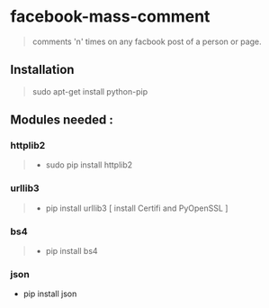 # facebook-mass-comment

> comments 'n' times on any facbook post of a person or page.

## Installation

> sudo apt-get install python-pip

## Modules needed :

### httplib2
> - sudo pip install httplib2

### urllib3
>- pip install urllib3 [ install Certifi and PyOpenSSL ]

### bs4
>- pip install bs4

### json
- pip install json



